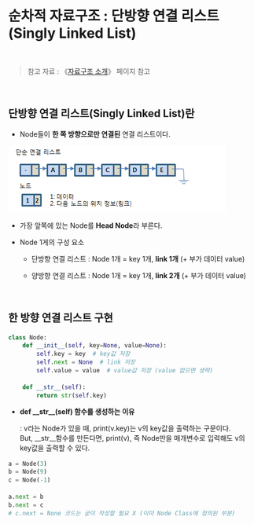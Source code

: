 # 순차적 자료구조 : 단방향 연결 리스트 (Singly Linked List)

<br/>

>  참고 자료 : 《<a href="https://github.com/SangYoonLee1231/TIL/blob/main/DataStructure/data_structure_introduction.md">자료구조 소개</a>》 페이지 참고

<br/>

## 단방향 연결 리스트(Singly Linked List)란

* Node들이 <strong>한 쪽 방향으로만 연결된</strong> 연결 리스트이다.

<img src="img/singly_linked_list1.png">

* 가장 앞쪽에 있는 Node를 <strong>Head Node</strong>라 부른다.

* Node 1게의 구성 요소

    * 단방향 연결 리스트 : Node 1개 = key 1개, <strong>link 1개</strong> (+ 부가 데이터 value)
    
    * 양방향 연결 리스트 : Node 1개 = key 1개, <strong>link 2개</strong> (+ 부가 데이터 value)

<br/>

## 한 방향 연결 리스트 구현

```python
class Node:
    def __init__(self, key=None, value=None):
        self.key = key  # key값 저장
        self.next = None  # link 저장
        self.value = value  # value값 저장 (value 없으면 생략)

    def __str__(self):
        return str(self.key)
```

* <strong>def \_\_str\_\_(self) 함수를 생성하는 이유</strong>

    : v라는 Node가 있을 때, print(v.key)는 v의 key값을 출력하는 구문이다.  
    But, __str__함수를 만든다면, print(v), 즉 Node만을 매개변수로 입력해도 v의 key값을 출력할 수 있다.

```python
a = Node(3)
b = Node(9)
c = Node(-1)

a.next = b
b.next = c
# c.next = None 코드는 굳이 작성할 필요 X (이미 Node Class에 정의된 부분)
```

